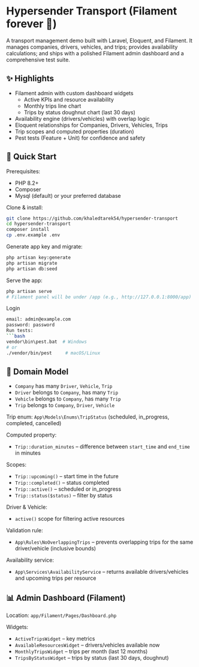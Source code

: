 

# Hypersender Transport (Filament forever 🥳)

A transport management demo built with Laravel, Eloquent, and Filament. It manages companies, drivers, vehicles, and trips; provides availability calculations; and ships with a polished Filament admin dashboard and a comprehensive test suite.

## ✨ Highlights

- Filament admin with custom dashboard widgets
  - Active KPIs and resource availability
  - Monthly trips line chart
  - Trips by status doughnut chart (last 30 days)
- Availability engine (drivers/vehicles) with overlap logic
- Eloquent relationships for Companies, Drivers, Vehicles, Trips
- Trip scopes and computed properties (duration)
- Pest tests (Feature + Unit) for confidence and safety

## 🚀 Quick Start

Prerequisites:
- PHP 8.2+
- Composer
- Mysql (default) or your preferred database

Clone & install:
```bash
git clone https://github.com/khaledtarek54/hypersender-transport
cd hypersender-transport
composer install
cp .env.example .env
```

Generate app key and migrate:
```bash
php artisan key:generate
php artisan migrate
php artisan db:seed
```

Serve the app:
```bash
php artisan serve
# Filament panel will be under /app (e.g., http://127.0.0.1:8000/app)
```

Login
```bash
email: admin@example.com
password: password
Run tests:
```bash
vendor\bin\pest.bat  # Windows
# or
./vendor/bin/pest     # macOS/Linux
```

## 🧭 Domain Model

- `Company` has many `Driver`, `Vehicle`, `Trip`
- `Driver` belongs to `Company`, has many `Trip`
- `Vehicle` belongs to `Company`, has many `Trip`
- `Trip` belongs to `Company`, `Driver`, `Vehicle`

Trip enum: `App\Models\Enums\TripStatus` (scheduled, in_progress, completed, cancelled)

Computed property:
- `Trip::duration_minutes` – difference between `start_time` and `end_time` in minutes

Scopes:
- `Trip::upcoming()` – start time in the future
- `Trip::completed()` – status completed
- `Trip::active()` – scheduled or in_progress
- `Trip::status($status)` – filter by status

Driver & Vehicle:
- `active()` scope for filtering active resources

Validation rule:
- `App\Rules\NoOverlappingTrips` – prevents overlapping trips for the same driver/vehicle (inclusive bounds)

Availability service:
- `App\Services\AvailabilityService` – returns available drivers/vehicles and upcoming trips per resource

## 📊 Admin Dashboard (Filament)

Location: `app/Filament/Pages/Dashboard.php`

Widgets:
- `ActiveTripsWidget` – key metrics
- `AvailableResourcesWidget` – drivers/vehicles available now
- `MonthlyTripsWidget` – trips per month (last 12 months)
- `TripsByStatusWidget` – trips by status (last 30 days, doughnut)


